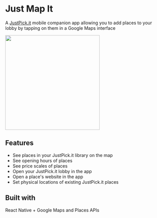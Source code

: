 # Just Map It

A [JustPick.it](https://github.com/sekaru/justpickit) mobile companion app allowing you to add places to your lobby by tapping on them in a Google Maps interface

<img src="https://s17.postimg.org/719fzt0hr/jmi4.png" width="300">

## Features
* See places in your JustPick.it library on the map
* See opening hours of places
* See price scales of places
* Open your JustPick.it lobby in the app
* Open a place's website in the app
* Set physical locations of existing JustPick.it places

## Built with
React Native + Google Maps and Places APIs
